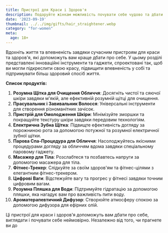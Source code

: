 ```yaml
---
title: Пристрої для Краси і Здоров'я
description: Подаруйте жінкам можливість почувати себе чудово та дбати про своє благополуччя завдяки інноваційним пристроям для догляду за собою.
date: '2023-09-19'
thumbnail: ../../img/gifts/hair_straightener.webp
category: "for-women"
meta:
  age: 18+
---
```

Вдохніть життя та впевненість завдяки сучасним пристроям для краси та здоров'я, які допоможуть вам краще дбати про себе. У цьому розділі представлені інноваційні інструменти та гаджети, спроектовані так, щоб ви могли підкреслити свою красу, підвищити впевненість у собі та підтримувати більш здоровий спосіб життя.

**Список продуктів:**
1. **Розумна Щітка для Очищення Обличчя**: Досягніть чистої та сяючої шкіри завдяки м'якій, але ефективній розумній щітці для очищення.
2. **Прасувальник і Завивальник Волосся**: Універсальні інструменти для створення різноманітних зачісок.
3. **Пристрій для Омолодження Шкіри**: Мінімізуйте зморшки та покращуйте текстуру шкіри завдяки передовим технологіям.
4. **Електрична Зубна Щітка**: Підвищте ефективність догляду за порожниною рота за допомогою потужної та розумної електричної зубної щітки.
5. **Парова Спа-Процедура для Обличчя**: Насолоджуйтесь якісними процедурами догляду за обличчям вдома завдяки спеціальному паровому гаджету.
6. **Масажер для Тіла**: Розслабтеся та позбавтесь напруги за допомогою масажера для тіла.
7. **Фітнес-Трекер**: Слідкуйте за своїм здоров'ям та фітнес-цілями з елегантним фітнес-трекером.
8. **Цифрові Ваги**: Відстежуйте вагу та прогрес у фітнесі завдяки точним цифровим вагам.
9. **Розумна Пляшка для Води**: Підтримуйте гідратацію за допомогою пляшки, яка нагадує вам про важливість пити воду.
10. **Ароматерапевтичний Дифузор**: Створюйте атмосферу спокою за допомогою дифузора для ефірних олій.

Ці пристрої для краси і здоров'я допоможуть вам дбати про себе, виглядати і почувати себе неймовірно. Незалежно від того, чи прагнете ви до
